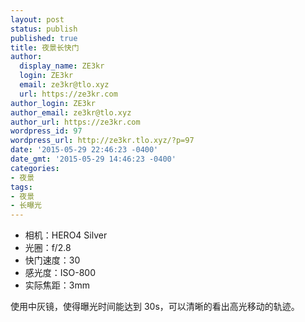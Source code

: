 ```yaml
---
layout: post
status: publish
published: true
title: 夜景长快门
author:
  display_name: ZE3kr
  login: ZE3kr
  email: ze3kr@tlo.xyz
  url: https://ze3kr.com
author_login: ZE3kr
author_email: ze3kr@tlo.xyz
author_url: https://ze3kr.com
wordpress_id: 97
wordpress_url: http://ze3kr.tlo.xyz/?p=97
date: '2015-05-29 22:46:23 -0400'
date_gmt: '2015-05-29 14:46:23 -0400'
categories:
- 夜景
tags:
- 夜景
- 长曝光
---
```

<ul>
<li>相机：HERO4 Silver</li>
<li>光圈：f/2.8</li>
<li>快门速度：30</li>
<li>感光度：ISO-800</li>
<li>实际焦距：3mm</li>
</ul>
<p>使用中灰镜，使得曝光时间能达到 30s，可以清晰的看出高光移动的轨迹。</p>
